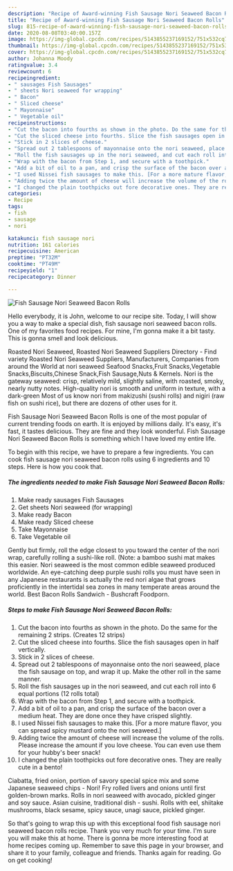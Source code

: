 ```yaml
---
description: "Recipe of Award-winning Fish Sausage Nori Seaweed Bacon Rolls"
title: "Recipe of Award-winning Fish Sausage Nori Seaweed Bacon Rolls"
slug: 815-recipe-of-award-winning-fish-sausage-nori-seaweed-bacon-rolls
date: 2020-08-08T03:40:00.157Z
image: https://img-global.cpcdn.com/recipes/5143855237169152/751x532cq70/fish-sausage-nori-seaweed-bacon-rolls-recipe-main-photo.jpg
thumbnail: https://img-global.cpcdn.com/recipes/5143855237169152/751x532cq70/fish-sausage-nori-seaweed-bacon-rolls-recipe-main-photo.jpg
cover: https://img-global.cpcdn.com/recipes/5143855237169152/751x532cq70/fish-sausage-nori-seaweed-bacon-rolls-recipe-main-photo.jpg
author: Johanna Moody
ratingvalue: 3.4
reviewcount: 6
recipeingredient:
- " sausages Fish Sausages"
- " sheets Nori seaweed for wrapping"
- " Bacon"
- " Sliced cheese"
- " Mayonnaise"
- " Vegetable oil"
recipeinstructions:
- "Cut the bacon into fourths as shown in the photo. Do the same for the remaining 2 strips. (Creates 12 strips)"
- "Cut the sliced cheese into fourths. Slice the fish sausages open in half vertically."
- "Stick in 2 slices of cheese."
- "Spread out 2 tablespoons of mayonnaise onto the nori seaweed, place the fish sausage on top, and wrap it up. Make the other roll in the same manner."
- "Roll the fish sausages up in the nori seaweed, and cut each roll into 6 equal portions (12 rolls total)"
- "Wrap with the bacon from Step 1, and secure with a toothpick."
- "Add a bit of oil to a pan, and crisp the surface of the bacon over a medium heat. They are done once they have crisped slightly."
- "I used Nissei fish sausages to make this. [For a more mature flavor, you can spread spicy mustard onto the nori seaweed.]"
- "Adding twice the amount of cheese will increase the volume of the rolls. Please increase the amount if you love cheese. You can even use them for your hubby&#39;s beer snack!"
- "I changed the plain toothpicks out fore decorative ones. They are really cute in a bento!"
categories:
- Recipe
tags:
- fish
- sausage
- nori

katakunci: fish sausage nori 
nutrition: 161 calories
recipecuisine: American
preptime: "PT32M"
cooktime: "PT49M"
recipeyield: "1"
recipecategory: Dinner

---
```



![Fish Sausage Nori Seaweed Bacon Rolls](https://img-global.cpcdn.com/recipes/5143855237169152/751x532cq70/fish-sausage-nori-seaweed-bacon-rolls-recipe-main-photo.jpg)

Hello everybody, it is John, welcome to our recipe site. Today, I will show you a way to make a special dish, fish sausage nori seaweed bacon rolls. One of my favorites food recipes. For mine, I'm gonna make it a bit tasty. This is gonna smell and look delicious.

Roasted Nori Seaweed, Roasted Nori Seaweed Suppliers Directory - Find variety Roasted Nori Seaweed Suppliers, Manufacturers, Companies from around the World at nori seaweed Seafood Snacks,Fruit Snacks,Vegetable Snacks,Biscuits,Chinese Snack,Fish Sausage,Nuts &amp; Kernels. Nori is the gateway seaweed: crisp, relatively mild, slightly saline, with roasted, smoky, nearly nutty notes. High-quality nori is smooth and uniform in texture, with a dark-green Most of us know nori from makizushi (sushi rolls) and nigiri (raw fish on sushi rice), but there are dozens of other uses for it.

Fish Sausage Nori Seaweed Bacon Rolls is one of the most popular of current trending foods on earth. It is enjoyed by millions daily. It's easy, it's fast, it tastes delicious. They are fine and they look wonderful. Fish Sausage Nori Seaweed Bacon Rolls is something which I have loved my entire life.


To begin with this recipe, we have to prepare a few ingredients. You can cook fish sausage nori seaweed bacon rolls using 6 ingredients and 10 steps. Here is how you cook that.

<!--inarticleads1-->

##### The ingredients needed to make Fish Sausage Nori Seaweed Bacon Rolls:

1. Make ready  sausages Fish Sausages
1. Get  sheets Nori seaweed (for wrapping)
1. Make ready  Bacon
1. Make ready  Sliced cheese
1. Take  Mayonnaise
1. Take  Vegetable oil


Gently but firmly, roll the edge closest to you toward the center of the nori wrap, carefully rolling a sushi-like roll. (Note: a bamboo sushi mat makes this easier. Nori seaweed is the most common edible seaweed produced worldwide. An eye-catching deep purple sushi rolls you must have seen in any Japanese restaurants is actually the red nori algae that grows proficiently in the intertidal sea zones in many temperate areas around the world. Best Bacon Rolls Sandwich - Bushcraft Foodporn. 

<!--inarticleads2-->

##### Steps to make Fish Sausage Nori Seaweed Bacon Rolls:

1. Cut the bacon into fourths as shown in the photo. Do the same for the remaining 2 strips. (Creates 12 strips)
1. Cut the sliced cheese into fourths. Slice the fish sausages open in half vertically.
1. Stick in 2 slices of cheese.
1. Spread out 2 tablespoons of mayonnaise onto the nori seaweed, place the fish sausage on top, and wrap it up. Make the other roll in the same manner.
1. Roll the fish sausages up in the nori seaweed, and cut each roll into 6 equal portions (12 rolls total)
1. Wrap with the bacon from Step 1, and secure with a toothpick.
1. Add a bit of oil to a pan, and crisp the surface of the bacon over a medium heat. They are done once they have crisped slightly.
1. I used Nissei fish sausages to make this. [For a more mature flavor, you can spread spicy mustard onto the nori seaweed.]
1. Adding twice the amount of cheese will increase the volume of the rolls. Please increase the amount if you love cheese. You can even use them for your hubby&#39;s beer snack!
1. I changed the plain toothpicks out fore decorative ones. They are really cute in a bento!


Ciabatta, fried onion, portion of savory special spice mix and some Japanese seaweed chips - Nori! Fry rolled livers and onions until first golden-brown marks. Rolls in nori seaweed with avocado, pickled ginger and soy sauce. Asian cuisine, traditional dish - sushi. Rolls with eel, shiitake mushrooms, black sesame, spicy sauce, unagi sauce, pickled ginger. 

So that's going to wrap this up with this exceptional food fish sausage nori seaweed bacon rolls recipe. Thank you very much for your time. I'm sure you will make this at home. There is gonna be more interesting food at home recipes coming up. Remember to save this page in your browser, and share it to your family, colleague and friends. Thanks again for reading. Go on get cooking!
